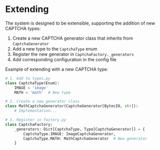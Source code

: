 # Extending

The system is designed to be extensible, supporting the addition of new CAPTCHA types:

1. Create a new CAPTCHA generator class that inherits from `CaptchaGenerator`
2. Add a new type to the `CaptchaType` enum
3. Register the new generator in `CaptchaFactory._generators`
4. Add corresponding configuration in the config file

Example of extending with a new CAPTCHA type:

```python
# 1. Add to types.py
class CaptchaType(Enum):
    IMAGE = 'image'
    MATH = 'math'  # New type

# 2. Create a new generator class
class MathCaptchaGenerator(CaptchaGenerator[BytesIO, str]):
    # Implementation...

# 3. Register in factory.py
class CaptchaFactory:
    _generators: Dict[CaptchaType, Type[CaptchaGenerator]] = {
        CaptchaType.IMAGE: ImageCaptchaGenerator,
        CaptchaType.MATH: MathCaptchaGenerator  # New generator
    } 